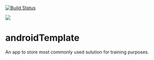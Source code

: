 [![Build Status](https://travis-ci.org/Szczepan87/androidTemplate.svg?branch=master)](https://travis-ci.org/Szczepan87/androidTemplate)

<a href="https://codeclimate.com/github/Szczepan87/androidTemplate/maintainability"><img src="https://api.codeclimate.com/v1/badges/1bc5b7ac3647587f917b/maintainability" /></a>

# androidTemplate

An app to store most commonly used sulution for training purposes.

